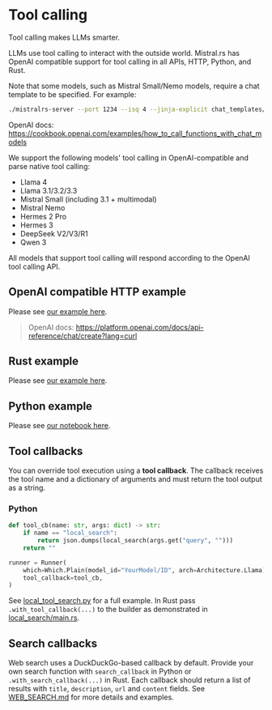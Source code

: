 # Tool calling

Tool calling makes LLMs smarter.

LLMs use tool calling to interact with the outside world. Mistral.rs has OpenAI compatible support for tool calling in all APIs, HTTP, Python, and Rust.

Note that some models, such as Mistral Small/Nemo models, require a chat template to be specified. For example:

```bash
./mistralrs-server --port 1234 --isq 4 --jinja-explicit chat_templates/mistral_small_tool_call.jinja vision-plain -m mistralai/Mistral-Small-3.1-24B-Instruct-2503  
```

OpenAI docs: https://cookbook.openai.com/examples/how_to_call_functions_with_chat_models

We support the following models' tool calling in OpenAI-compatible and parse native tool calling:

- Llama 4
- Llama 3.1/3.2/3.3
- Mistral Small (including 3.1 + multimodal)
- Mistral Nemo
- Hermes 2 Pro
- Hermes 3
- DeepSeek V2/V3/R1
- Qwen 3

All models that support tool calling will respond according to the OpenAI tool calling API.

## OpenAI compatible HTTP example
Please see [our example here](../examples/server/tool_calling.py).

> OpenAI docs: https://platform.openai.com/docs/api-reference/chat/create?lang=curl

## Rust example
Please see [our example here](../mistralrs/examples/tools/main.rs).

## Python example
Please see [our notebook here](../examples/python/tool_calling.ipynb).

## Tool callbacks

You can override tool execution using a **tool callback**. The callback receives
the tool name and a dictionary of arguments and must return the tool output as a
string.

### Python

```py
def tool_cb(name: str, args: dict) -> str:
    if name == "local_search":
        return json.dumps(local_search(args.get("query", "")))
    return ""

runner = Runner(
    which=Which.Plain(model_id="YourModel/ID", arch=Architecture.Llama),
    tool_callback=tool_cb,
)
```

See [local_tool_search.py](../examples/python/local_tool_search.py) for a full
example. In Rust pass `.with_tool_callback(...)` to the builder as demonstrated
in [local_search/main.rs](../mistralrs/examples/local_search/main.rs).

## Search callbacks

Web search uses a DuckDuckGo-based callback by default. Provide your own search
function with `search_callback` in Python or `.with_search_callback(...)` in
Rust. Each callback should return a list of results with `title`, `description`,
`url` and `content` fields. See [WEB_SEARCH.md](WEB_SEARCH.md) for more details
and examples.
